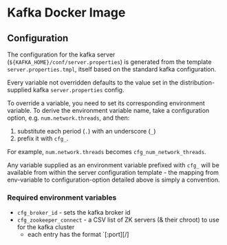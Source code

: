 # Kafka Docker Image

## Configuration
The configuration for the kafka server (`${KAFKA_HOME}/conf/server.properties`) is generated from the template `server.properties.tmpl`, itself based on the standard kafka configuration.

Every variable not overridden defaults to the value set in the distribution-supplied kafka `server.properties` config.

To override a variable, you need to set its corresponding environment variable. To derive the environment variable name, take a configuration option, e.g. `num.network.threads`, and then: 

  1. substitute each period (`.`) with an underscore (`_`)
  2. prefix it with `cfg_`. 

For example, `num.network.threads` becomes `cfg_num_network_threads`.

Any variable supplied as an environment variable prefixed with `cfg_` will be available from within the server configuration template - the mapping from env-variable to configuration-option detailed above is simply a convention.

### Required environment variables
  * `cfg_broker_id` - sets the kafka broker id
  * `cfg_zookeeper_connect` - a CSV list of ZK servers (& their chroot) to use for the kafka cluster
    * each entry has the format `<hostname>[:port][/<ZK-chroot>]